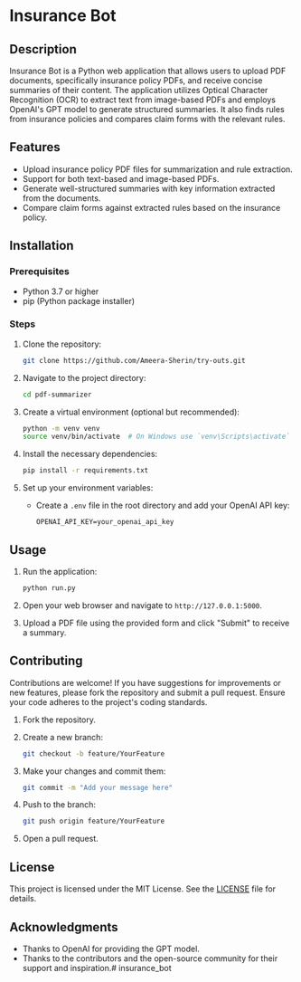 # Insurance Bot

## Description
Insurance Bot is a Python web application that allows users to upload PDF documents, specifically insurance policy PDFs, and receive concise summaries of their content. The application utilizes Optical Character Recognition (OCR) to extract text from image-based PDFs and employs OpenAI's GPT model to generate structured summaries. It also finds rules from insurance policies and compares claim forms with the relevant rules.

## Features
- Upload insurance policy PDF files for summarization and rule extraction.
- Support for both text-based and image-based PDFs.
- Generate well-structured summaries with key information extracted from the documents.
- Compare claim forms against extracted rules based on the insurance policy.


## Installation

### Prerequisites
- Python 3.7 or higher
- pip (Python package installer)

### Steps
1. Clone the repository:
   ```bash
   git clone https://github.com/Ameera-Sherin/try-outs.git
   ```

2. Navigate to the project directory:
   ```bash
   cd pdf-summarizer
   ```

3. Create a virtual environment (optional but recommended):
   ```bash
   python -m venv venv
   source venv/bin/activate  # On Windows use `venv\Scripts\activate`
   ```

4. Install the necessary dependencies:
   ```bash
   pip install -r requirements.txt
   ```

5. Set up your environment variables:
   - Create a `.env` file in the root directory and add your OpenAI API key:
     ```
     OPENAI_API_KEY=your_openai_api_key
     ```

## Usage
1. Run the application:
   ```bash
   python run.py
   ```

2. Open your web browser and navigate to `http://127.0.0.1:5000`.

3. Upload a PDF file using the provided form and click "Submit" to receive a summary.

## Contributing
Contributions are welcome! If you have suggestions for improvements or new features, please fork the repository and submit a pull request. Ensure your code adheres to the project's coding standards.

1. Fork the repository.
2. Create a new branch:
   ```bash
   git checkout -b feature/YourFeature
   ```

3. Make your changes and commit them:
   ```bash
   git commit -m "Add your message here"
   ```

4. Push to the branch:
   ```bash
   git push origin feature/YourFeature
   ```

5. Open a pull request.

## License
This project is licensed under the MIT License. See the [LICENSE](LICENSE) file for details.

## Acknowledgments
- Thanks to OpenAI for providing the GPT model.
- Thanks to the contributors and the open-source community for their support and inspiration.# insurance_bot
